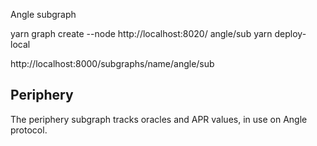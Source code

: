 Angle subgraph

yarn graph create --node http://localhost:8020/ angle/sub
yarn deploy-local

http://localhost:8000/subgraphs/name/angle/sub

## Periphery

The periphery subgraph tracks oracles and APR values, in use on Angle protocol.
